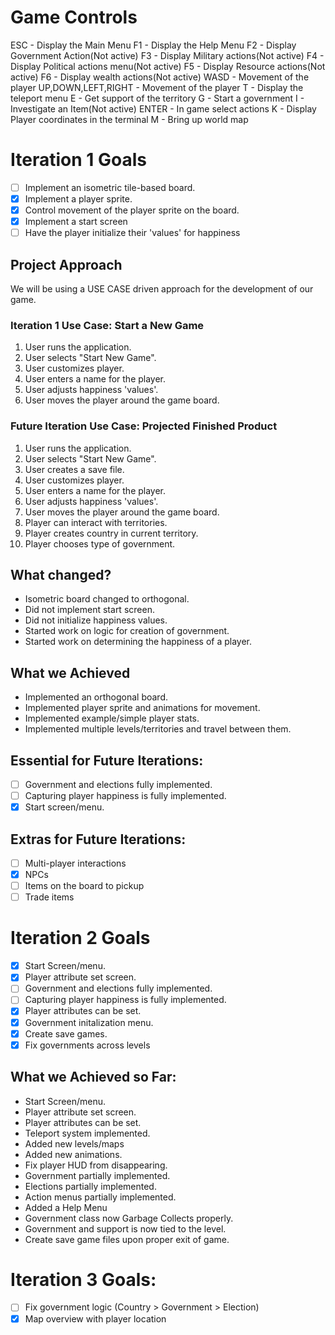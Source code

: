 Game Controls
=============
ESC - Display the Main Menu
F1 - Display the Help Menu
F2 - Display Government Action(Not active)
F3 - Display Military actions(Not active)
F4 - Display Political actions menu(Not active)
F5 - Display Resource actions(Not active)
F6 - Display wealth actions(Not active)
WASD - Movement of the player
UP,DOWN,LEFT,RIGHT - Movement of the player
T - Display the teleport menu
E - Get support of the territory
G - Start a government
I - Investigate an Item(Not active)
ENTER - In game select actions
K - Display Player coordinates in the terminal
M - Bring up world map

Iteration 1 Goals
=================
- [ ] Implement an isometric tile-based board.
- [x] Implement a player sprite.
- [x] Control movement of the player sprite on the board.
- [x] Implement a start screen
- [ ] Have the player initialize their 'values' for happiness

Project Approach
----------------
We will be using a USE CASE driven approach for the development of our game.

### Iteration 1 Use Case: Start a New Game
1. User runs the application.
2. User selects "Start New Game".
3. User customizes player.
  1. User enters a name for the player.
  2. User adjusts happiness 'values'.
4. User moves the player around the game board.

### Future Iteration Use Case: Projected Finished Product
1. User runs the application.
2. User selects "Start New Game".
3. User creates a save file.
4. User customizes player.
  1. User enters a name for the player.
  2. User adjusts happiness 'values'.
5. User moves the player around the game board.
  1. Player can interact with territories.
6. Player creates country in current territory.
7. Player chooses type of government.

What changed?
-------------
+ Isometric board changed to orthogonal.
+ Did not implement start screen.
+ Did not initialize happiness values.
+ Started work on logic for creation of government.
+ Started work on determining the happiness of a player.

What we Achieved
----------------
+ Implemented an orthogonal board.
+ Implemented player sprite and animations for movement.
+ Implemented example/simple player stats.
+ Implemented multiple levels/territories and travel between them.

Essential for Future Iterations:
--------------------------------
+ [ ] Government and elections fully implemented.
+ [ ] Capturing player happiness is fully implemented.
+ [x] Start screen/menu.

Extras for Future Iterations:
----------------------------
+ [ ] Multi-player interactions
+ [x] NPCs
+ [ ] Items on the board to pickup
+ [ ] Trade items

Iteration 2 Goals
=================
- [x] Start Screen/menu.
- [x] Player attribute set screen.
- [ ] Government and elections fully implemented.
- [ ] Capturing player happiness is fully implemented.
- [x] Player attributes can be set.
- [x] Government initalization menu.
- [x] Create save games.
- [X] Fix governments across levels

What we Achieved so Far:
------------------------
+ Start Screen/menu.
+ Player attribute set screen.
+ Player attributes can be set.
+ Teleport system implemented.
+ Added new levels/maps
+ Added new animations.
+ Fix player HUD from disappearing.
+ Government partially implemented.
+ Elections partially implemented.
+ Action menus partially implemented.
+ Added a Help Menu
+ Government class now Garbage Collects properly.
+ Government and support is now tied to the level.
+ Create save game files upon proper exit of game.

Iteration 3 Goals:
==================
- [ ] Fix government logic (Country > Government > Election)
- [x] Map overview with player location